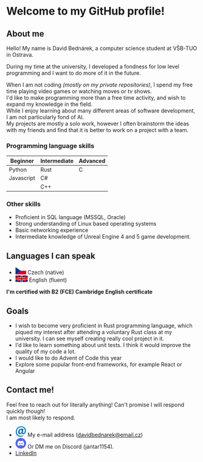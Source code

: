 # Welcome to my GitHub profile!

## About me
Hello! My name is David Bednárek, a computer science student at VŠB-TUO in Ostrava.

During my time at the university, I developed a fondness for low level programming and I want to do more of it in the future.

When I am not coding *(mostly on my private repositories)*, I spend my free time playing video games or watching moves or tv shows. \
I'd like to make programming more than a free time activity, and wish to expand my knowledge in the field. \
While I enjoy learning about many different areas of software development, I am not particularly fond of AI. \
My projects are mostly a solo work, however I often brainstorm the ideas with my friends and find that it is better to work on a project with a team.

### Programming language skills
| Beginner    | Intermediate   | Advanced   |
|-------------|----------------|------------|
| Python      | Rust           | C          |
| Javascript  | C#             |            |
|             | C++            |            |

### Other skills
- Proficient in SQL language (MSSQL, Oracle)
- Strong understanding of Linux based operating systems
- Basic networking experience
- Intermediate knowledge of Unreal Engine 4 and 5 game development.

## Languages I can speak
- <img alt="czech flag" width=28 src="czech_flag.jpg"/> Czech (native)
- <img alt="flag of great britain" width=32 src="eng_flag.jpg"/> English (fluent)

**I'm certified with B2 (FCE) Cambridge English certificate**

## Goals
- I wish to become very proficient in Rust programming language, which piqued my interest after attending a voluntary Rust class at my university. I can see myself creating really cool project in it.
- I'd like to learn something about unit tests. I think it would improve the quality of my code a lot.
- I would like to do Advent of Code this year
- Explore some popular front-end frameworks, for example React or Angular

## Contact me!
Feel free to reach out for literally anything! Can't promise I will respond quickly though! \
I am most likely to respond.
- <img width=28 src="atlogo.png"/> My e-mail address (davidbednarek@email.cz)
- <img width=28 src="dsclogo.png"/> Or DM me on Discord (jantar1154).
- [LinkedIn](https://www.linkedin.com/in/david-bedn%C3%A1rek-23b76425b/)
